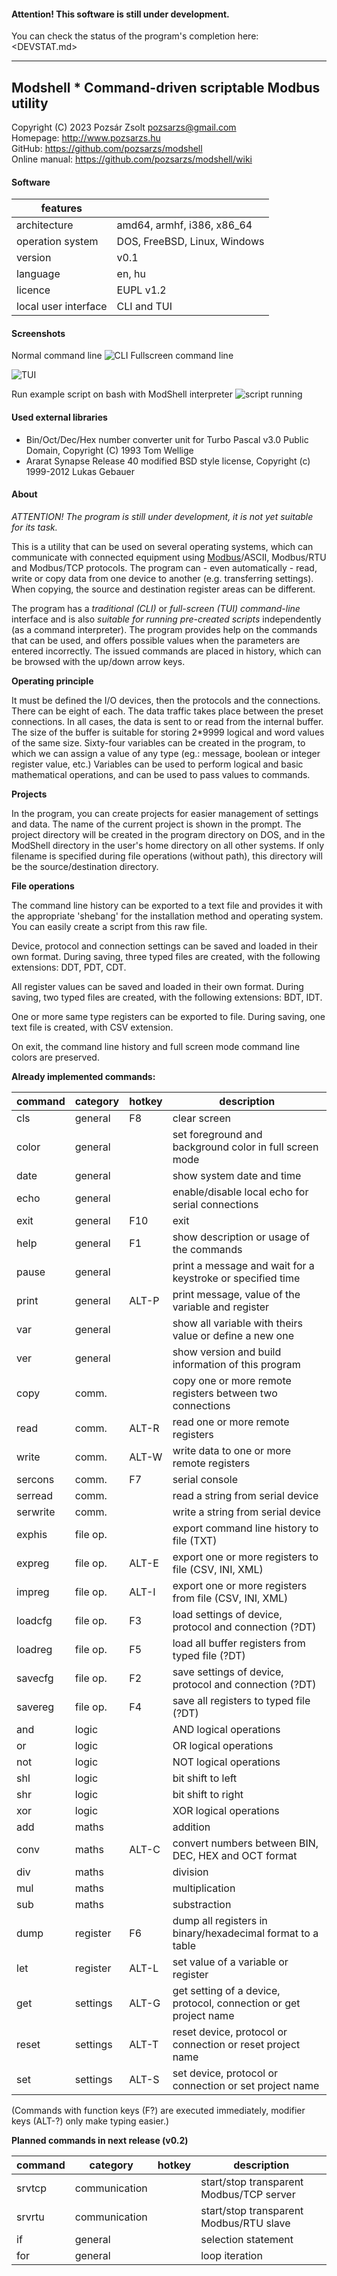 #### Attention! This software is still under development.

You can check the status of the program's completion here: <DEVSTAT.md>

---
## Modshell * Command-driven scriptable Modbus utility
Copyright (C) 2023 Pozsár Zsolt <pozsarzs@gmail.com>  
Homepage: <http://www.pozsarzs.hu>  
GitHub: <https://github.com/pozsarzs/modshell>  
Online manual: <https://github.com/pozsarzs/modshell/wiki>  

#### Software
|features             |                            |
|---------------------|----------------------------|
|architecture         |amd64, armhf, i386, x86_64  |
|operation system     |DOS, FreeBSD, Linux, Windows|
|version              |v0.1                        |
|language             |en, hu                      |
|licence              |EUPL v1.2                   |
|local user interface |CLI and TUI                 |

#### Screenshots
Normal command line
![CLI](document/picture/modshell.png)
Fullscreen command line

![TUI](document/picture/modshell-f.png)

Run example script on bash with ModShell interpreter
![script running](document/picture/modshell-r.png)

#### Used external libraries
 - Bin/Oct/Dec/Hex number converter unit for Turbo Pascal v3.0
   Public Domain, Copyright (C) 1993 Tom Wellige
 - Ararat Synapse Release 40
   modified BSD style license, Copyright (c) 1999-2012 Lukas Gebauer

#### About

*ATTENTION! The program is still under development,
it is not yet suitable for its task.*

This is a utility that can be used on several operating systems,
which can communicate with connected equipment using
[Modbus](https://modbus.org/)/ASCII, Modbus/RTU and Modbus/TCP protocols.
The program can - even automatically - read, write or copy data from
one device to another (e.g. transferring settings). When copying, the
source and destination register areas can be different.

The program has a *traditional (CLI)* or *full-screen (TUI) command-line* interface
and is also *suitable for running pre-created scripts* independently (as a command
interpreter). The program provides help on the commands that can be used, and
offers possible values when the parameters are entered incorrectly. The issued
commands are placed in history, which can be browsed with the up/down arrow keys.

**Operating principle**

It must be defined the I/O devices, then the protocols and the connections.
There can be eight of each. The data traffic takes place between the preset
connections. In all cases, the data is sent to or read from the internal buffer.
The size of the buffer is suitable for storing 2*9999 logical and word values of
the same size. Sixty-four variables can be created in the program, to which we
can assign a value of any type (eg.: message, boolean or integer register
value, etc.) Variables can be used to perform logical and basic mathematical
operations, and can be used to pass values to commands.

**Projects**

In the program, you can create projects for easier management of settings and
data. The name of the current project is shown in the prompt. The project
directory will be created in the program directory on DOS, and in the ModShell
directory in the user's home directory on all other systems. If only filename
is specified during file operations (without path), this directory will be the
source/destination directory.

**File operations**

The command line history can be exported to a text file and provides it with
the appropriate 'shebang' for the installation method and operating system. You
can easily create a script from this raw file.

Device, protocol and connection settings can be saved and loaded in their own
format. During saving, three typed files are created, with the following
extensions: DDT, PDT, CDT.

All register values can be saved and loaded in their own format. During saving,
two typed files are created, with the following extensions: BDT, IDT.

One or more same type registers can be exported to file.
During saving, one text file is created, with CSV extension.

On exit, the command line history and full screen mode command line colors are
preserved.

**Already implemented commands:**

|command |category|hotkey|description                                                      |
|--------|--------|------|-----------------------------------------------------------------|
|cls     |general |F8    |clear screen                                                     |
|color   |general |      |set foreground and background color in full screen mode          |
|date    |general |      |show system date and time                                        |
|echo    |general |      |enable/disable local echo for serial connections                 |
|exit    |general |F10   |exit                                                             |
|help    |general |F1    |show description or usage of the commands                        |
|pause   |general |      |print a message and wait for a keystroke or specified time       |
|print   |general |ALT-P |print message, value of the variable and register                |
|var     |general |      |show all variable with theirs value or define a new one          |
|ver     |general |      |show version and build information of this program               |
|copy    |comm.   |      |copy one or more remote registers between two connections        |
|read    |comm.   |ALT-R |read one or more remote registers                                |
|write   |comm.   |ALT-W |write data to one or more remote registers                       |
|sercons |comm.   |F7    |serial console                                                   |
|serread |comm.   |      |read a string from serial device                                 |
|serwrite|comm.   |      |write a string from serial device                                |
|exphis  |file op.|      |export command line history to file (TXT)                        |
|expreg  |file op.|ALT-E |export one or more registers to file (CSV, INI, XML)             |
|impreg  |file op.|ALT-I |export one or more registers from file (CSV, INI, XML)           |
|loadcfg |file op.|F3    |load settings of device, protocol and connection (?DT)           |
|loadreg |file op.|F5    |load all buffer registers from typed file (?DT)                  |
|savecfg |file op.|F2    |save settings of device, protocol and connection (?DT)           |
|savereg |file op.|F4    |save all registers to typed file (?DT)                           |
|and     |logic   |      |AND logical operations                                           |
|or      |logic   |      |OR logical operations                                            |
|not     |logic   |      |NOT logical operations                                           |
|shl     |logic   |      |bit shift to left                                                |
|shr     |logic   |      |bit shift to right                                               |
|xor     |logic   |      |XOR logical operations                                           |
|add     |maths   |      |addition                                                         |
|conv    |maths   |ALT-C |convert numbers between BIN, DEC, HEX and OCT format             |
|div     |maths   |      |division                                                         |
|mul     |maths   |      |multiplication                                                   |
|sub     |maths   |      |substraction                                                     |
|dump    |register|F6    |dump all registers in binary/hexadecimal format to a table       |
|let     |register|ALT-L |set value of a variable or register                              |
|get     |settings|ALT-G |get setting of a device, protocol, connection or get project name|
|reset   |settings|ALT-T |reset device, protocol or connection or reset project name       |
|set     |settings|ALT-S |set device, protocol or connection or set project name           |

(Commands with function keys (F?) are executed immediately,
 modifier keys (ALT-?) only make typing easier.)

**Planned commands in next release (v0.2)**

|command|category      |hotkey|description                                                   |
|-------|--------------|------|--------------------------------------------------------------|
|srvtcp |communication |      |start/stop transparent Modbus/TCP server                      |
|srvrtu |communication |      |start/stop transparent Modbus/RTU slave                       |
|if     |general       |      |selection statement                                           |
|for    |general       |      |loop iteration                                                |
